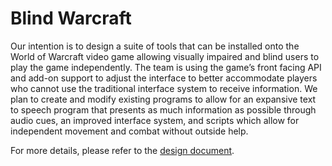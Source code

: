 
# Blind Warcraft

Our intention is to design a suite of tools that can be installed onto the World of Warcraft video game allowing visually impaired and blind users to play the game independently.  The team is using the game’s front facing API and add-on support to adjust the interface to better accommodate players who cannot use the traditional interface system to receive information.  We plan to create and modify existing programs to allow for an expansive text to speech program that presents as much information as possible through audio cues, an improved interface system, and scripts which allow for independent movement and combat without outside help.

For more details, please refer to the [design document](./designDocument.pdf).
